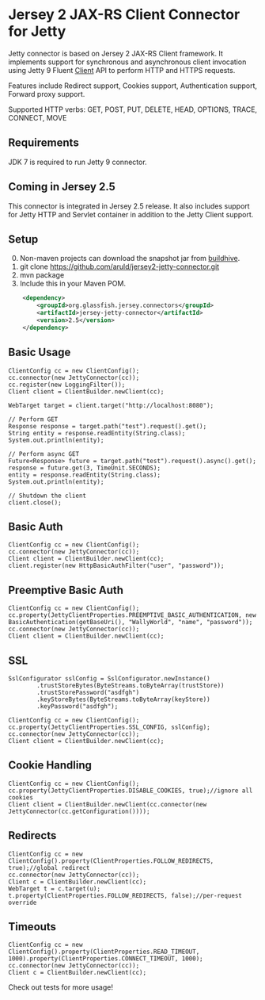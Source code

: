 Jersey 2 JAX-RS Client Connector for Jetty
===============================

Jetty connector is based on Jersey 2 JAX-RS Client framework. It implements support for synchronous and
asynchronous client invocation using Jetty 9 Fluent [Client](http://www.eclipse.org/jetty/documentation/current/clients.html) API to perform HTTP and HTTPS requests.

Features include Redirect support, Cookies support, Authentication support, Forward proxy support.

Supported HTTP verbs: GET, POST, PUT, DELETE, HEAD, OPTIONS, TRACE, CONNECT, MOVE

Requirements
----

JDK 7 is required to run Jetty 9 connector.

Coming in Jersey 2.5
----

This connector is integrated in Jersey 2.5 release. It also includes support for Jetty HTTP and Servlet container in addition to the Jetty Client support.

Setup
-----

0. Non-maven projects can download the snapshot jar from [buildhive](https://buildhive.cloudbees.com/job/aruld/job/jersey2-jetty-connector/org.glassfish.jersey.connectors$jersey-jetty-connector/lastSuccessfulBuild/artifact/).
1. git clone https://github.com/aruld/jersey2-jetty-connector.git
2. mvn package
3. Include this in your Maven POM.

```xml
    <dependency>
        <groupId>org.glassfish.jersey.connectors</groupId>
        <artifactId>jersey-jetty-connector</artifactId>
        <version>2.5</version>
    </dependency>
```


Basic Usage
-----

    ClientConfig cc = new ClientConfig();
    cc.connector(new JettyConnector(cc));
    cc.register(new LoggingFilter());
    Client client = ClientBuilder.newClient(cc);

    WebTarget target = client.target("http://localhost:8080");

    // Perform GET
    Response response = target.path("test").request().get();
    String entity = response.readEntity(String.class);
    System.out.println(entity);

    // Perform async GET
    Future<Response> future = target.path("test").request().async().get();
    response = future.get(3, TimeUnit.SECONDS);
    entity = response.readEntity(String.class);
    System.out.println(entity);

    // Shutdown the client
    client.close();


Basic Auth
-----

    ClientConfig cc = new ClientConfig();
    cc.connector(new JettyConnector(cc));
    Client client = ClientBuilder.newClient(cc);
    client.register(new HttpBasicAuthFilter("user", "password"));

Preemptive Basic Auth
-----

    ClientConfig cc = new ClientConfig();
    cc.property(JettyClientProperties.PREEMPTIVE_BASIC_AUTHENTICATION, new BasicAuthentication(getBaseUri(), "WallyWorld", "name", "password"));
    cc.connector(new JettyConnector(cc));
    Client client = ClientBuilder.newClient(cc);

SSL
---

    SslConfigurator sslConfig = SslConfigurator.newInstance()
            .trustStoreBytes(ByteStreams.toByteArray(trustStore))
            .trustStorePassword("asdfgh")
            .keyStoreBytes(ByteStreams.toByteArray(keyStore))
            .keyPassword("asdfgh");

    ClientConfig cc = new ClientConfig();
    cc.property(JettyClientProperties.SSL_CONFIG, sslConfig);
    cc.connector(new JettyConnector(cc));
    Client client = ClientBuilder.newClient(cc);

Cookie Handling
-------

    ClientConfig cc = new ClientConfig();
    cc.property(JettyClientProperties.DISABLE_COOKIES, true);//ignore all cookies
    Client client = ClientBuilder.newClient(cc.connector(new JettyConnector(cc.getConfiguration())));

Redirects
------

    ClientConfig cc = new ClientConfig().property(ClientProperties.FOLLOW_REDIRECTS, true);//global redirect
    cc.connector(new JettyConnector(cc));
    Client c = ClientBuilder.newClient(cc);
    WebTarget t = c.target(u);
    t.property(ClientProperties.FOLLOW_REDIRECTS, false);//per-request override

Timeouts
------

    ClientConfig cc = new ClientConfig().property(ClientProperties.READ_TIMEOUT, 1000).property(ClientProperties.CONNECT_TIMEOUT, 1000);
    cc.connector(new JettyConnector(cc));
    Client c = ClientBuilder.newClient(cc);

Check out tests for more usage!